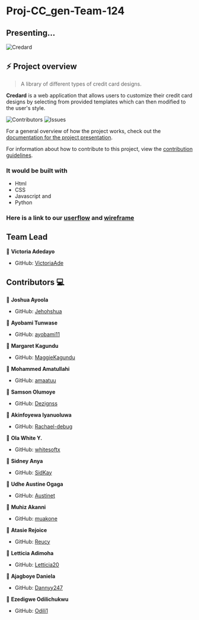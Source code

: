# Proj-CC_gen-Team-124

## Presenting...

![Credard](https://res.cloudinary.com/freakingspicy/image/upload/v1659129463/logo_qs5q9w.png)

## :zap: Project overview

> A library of different types of credit card designs.

**Credard** is a web application that allows users to
customize their credit card designs by selecting from provided templates which can then modified to the
user's style.

![[Contributors](https://github.com/zuri-training/Proj-CC_gen-Team-124/issues)](https://img.shields.io/github/contributors/zuri-training/Proj-CC_gen-Team-124.svg?style=for-the-badge)
![[Issues](https://github.com/zuri-training/Proj-CC_gen-Team-124/graphs/contributors)](https://img.shields.io/github/issues/zuri-training/Proj-CC_gen-Team-124.svg?style=for-the-badge)

For a general overview of how the project works, check out the [documentation for the project presentation](https://docs.google.com/document/d/1DWA4ZwdISgN0JvuIN36B516YIxWYqzoncjOXI4zbpQM/edit).

For information about how to contribute to this project, view the [contribution guidelines](https://github.com/zuri-training/Proj-CC_gen-Team-124/blob/main/CONTRIBUTING.md).

### It would be built with

- Html
- CSS
- Javascript and
- Python

### Here is a link to our [userflow](https://www.figma.com/file/bjTdKLvYQ2bCLcZHe0S1lo/cc_gen-brain-storming?node-id=0%3A1) and [wireframe](https://www.figma.com/proto/yD5F6g67uY8Gj6GytXXj9S/Wireframes?node-id=1%3A2&scaling=scale-down&page-id=0%3A1&starting-point-node-id=1%3A2)

## Team Lead

👤 **Victoria Adedayo**

- GitHub: [VictoriaAde](https://github.com/VictoriaAde)

## Contributors :computer:

👤 **Joshua Ayoola**

- GitHub: [Jehohshua](https://github.com/Jehohshua)

👤 **Ayobami Tunwase**

- GitHub: [ayobami11](https://github.com/ayobami11)

👤 **Margaret Kagundu**

- GitHub: [MaggieKagundu](https://github.com/MaggieKagundu)

👤 **Mohammed Amatullahi**

- GitHub: [amaatuu](https://github.com/amaatuu)

👤 **Samson Olumoye**

- GitHub: [Dezignss](https://github.com/Dezignss)

👤 **Akinfoyewa Iyanuoluwa**

- GitHub: [Rachael-debug](https://github.com/Rachael-debug)

👤 **Ola White Y.**

- GitHub: [whitesoftx](https://github.com/whitesoftx)

👤 **Sidney Anya**

- GitHub: [SidKay](https://github.com/SidKay)

👤 **Udhe Austine Ogaga**

- GitHub: [Austinet](https://github.com/Austinet)

👤 **Muhiz Akanni**

- GitHub: [muakone](https://github.com/muakone)

👤 **Atasie Rejoice**

- GitHub: [Reucy](https://github.com/Reucy)

👤 **Letticia Adimoha**

- GitHub: [Letticia20](https://github.com/Letticia20)

👤 **Ajagboye Daniela**

- GitHub: [Dannyy247](https://github.com/Dannyy247)

👤 **Ezedigwe Odilichukwu**

- GitHub: [Odili1](https://github.com/Odili1)

<!-- 1. [Victoria Adedayo](https://github.com/VictoriaAde) - Team lead, frontend developer
2. [Joshua Ayoola](https://github.com/Jehohshua) - Product designer
3. [Ayobami Tunwase](https://github.com/ayobami11) - Frontend developer
4. [Margaret Kagundu](https://github.com/MaggieKagundu) - Product designer
5. [Mohammed Amatullahi](https://github.com/amaatuu) - Product designer
6. [Samson Olumoye](https://github.com/Dezignss) - Product designer
7. [Akinfoyewa Iyanuoluwa]() - Product designer
8. [Ola White Y.](https://github.com/whitesoftx) - Frontend developer -->

<!--  [Ajagboye Daniel]() - Product designer
 [Olaoro Samson]() - Backend developer
 [Muhiz Akanni](https://github.com/muakone) - Frontend developer
 [Cynthia Okonkwo]() - Product designer
 [Adesokan Abdulafeez](https://github.com/adeabdul2) - Frontend developer
 [Ezedigwe Odilichukwu]() - Frontend developer
 [Udhe Austine Ogaga](https://github.com/Austinet) - Frontend developer
 [Atasie Rejoice]() - Product designer
 [Letticia Adimoha](https://github.com/Letticia20) - Frontend developer
 [Obinna Anya]() - Backend developer -->
